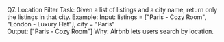 Q7. Location Filter
Task:
Given a list of listings and a city name, return only the listings in that city.
Example:
Input: listings = ["Paris - Cozy Room", "London - Luxury Flat"], city = "Paris"  
Output: ["Paris - Cozy Room"]
Why: Airbnb lets users search by location.